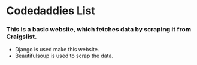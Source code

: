 # Codedaddies List

### This is a basic website, which fetches data by scraping it from Craigslist.
- Django is used make this website.
- Beautifulsoup is used to scrap the data.
